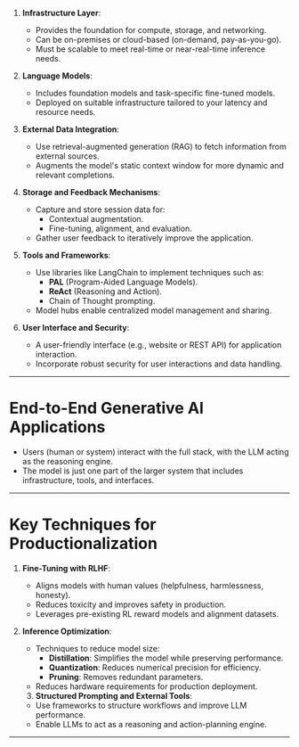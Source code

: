 1. **Infrastructure Layer**:
   - Provides the foundation for compute, storage, and networking.
   - Can be on-premises or cloud-based (on-demand, pay-as-you-go).
   - Must be scalable to meet real-time or near-real-time inference needs.

2. **Language Models**:
   - Includes foundation models and task-specific fine-tuned models.
   - Deployed on suitable infrastructure tailored to your latency and resource needs.

3. **External Data Integration**:
   - Use retrieval-augmented generation (RAG) to fetch information from external sources.
   - Augments the model's static context window for more dynamic and relevant completions.

4. **Storage and Feedback Mechanisms**:
   - Capture and store session data for:
     - Contextual augmentation.
     - Fine-tuning, alignment, and evaluation.
   - Gather user feedback to iteratively improve the application.

5. **Tools and Frameworks**:
   - Use libraries like LangChain to implement techniques such as:
     - **PAL** (Program-Aided Language Models).
     - **ReAct** (Reasoning and Action).
     - Chain of Thought prompting.
   - Model hubs enable centralized model management and sharing.

6. **User Interface and Security**:
   - A user-friendly interface (e.g., website or REST API) for application interaction.
   - Incorporate robust security for user interactions and data handling.

---

# End-to-End Generative AI Applications
- Users (human or system) interact with the full stack, with the LLM acting as the reasoning engine.
- The model is just one part of the larger system that includes infrastructure, tools, and interfaces.

---
# Key Techniques for Productionalization

1. **Fine-Tuning with RLHF**:
   - Aligns models with human values (helpfulness, harmlessness, honesty).
   - Reduces toxicity and improves safety in production.
   - Leverages pre-existing RL reward models and alignment datasets.

2. **Inference Optimization**:
   - Techniques to reduce model size:
     - **Distillation**: Simplifies the model while preserving performance.
     - **Quantization**: Reduces numerical precision for efficiency.
     - **Pruning**: Removes redundant parameters.
   - Reduces hardware requirements for production deployment.

   3. **Structured Prompting and External Tools**:
   - Use frameworks to structure workflows and improve LLM performance.
   - Enable LLMs to act as a reasoning and action-planning engine.

---